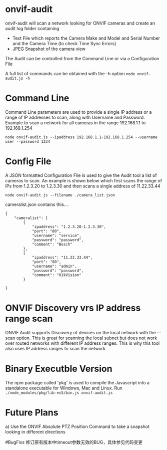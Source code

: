 # onvif-audit

onvif-audit will scan a network looking for ONVIF cameras and create an audit log folder containing

* Text File which reports the Camera Make and Model and Serial Number and the Camera Time (to check Time Sync Errors)
* JPEG Snapshot of the camera view

The Audit can be controlled from the Command Line or via a Configuration File

A full list of commands can be obtained with the -h option
`
node onvif-audit.js -h
`


# Command Line
Command Line parameters are used to provide a single IP address or a range of IP addresses to scan, along with Username and Password.
Example to scan a network for all cameras in the range 192.168.1.1 to 192.168.1.254

`
node onvif-audit.js --ipaddress 192.168.1.1-192.168.1.254 --username user --password 1234
`


# Config File
A JSON formatted Configuration File is used to give the Audit tool a list of cameras to scan.
An example is shown below which first scans the range of IPs from 1.2.3.20 to 1.2.3.30 and then scans a single address of 11.22.33.44

`
node onvif-audit.js --filename ./camera_list.json
`

cameralist.json contains this....
```
{
	"cameralist": [
		{
			"ipaddress": "1.2.3.20-1.2.3.30",
			"port": "80",
			"username": "service",
			"password": "password",
			"comment": "Bosch"
		},
		{
			"ipaddress": "11.22.33.44",
			"port": "80",
			"username": "admin",
			"password": "password",
			"comment": "HikVision"
		}

}
```

# ONVIF Discovery vrs IP address range scan
ONVIF Audit supports Discovery of devices on the local network with the --scan option.
This is great for scanning the local subnet but does not work over routed networks with different IP address ranges.
This is why this tool also uses IP address ranges to scan the network.

# Binary Executble Version
The npm package called 'pkg' is used to compile the Javascript into a standalone executable for Windows, Mac and Linux. Run ```./node_modules/pkg/lib-es5/bin.js onvif-audit.js```

# Future Plans
a) Use the ONVIF Absolute PTZ Position Command to take a snapshot looking in different directions

#BugFixs
修订原有版本中timeout参数无效的BUG，具体参见代码变更